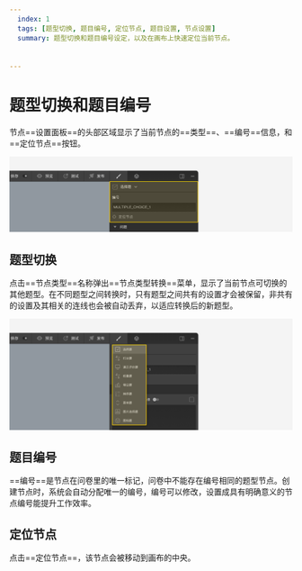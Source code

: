 ```yaml
---
  index: 1
  tags: [题型切换, 题目编号, 定位节点, 题目设置, 节点设置]
  summary: 题型切换和题目编号设定，以及在画布上快速定位当前节点。


---
```







# 题型切换和题目编号

节点==设置面板==的头部区域显示了当前节点的==类型==、==编号==信息，和==定位节点==按钮。

<img src='../assets/01questionSetting/01questionTypeAndNumber/section.png'>

## 题型切换

点击==节点类型==名称弹出==节点类型转换==菜单，显示了当前节点可切换的其他题型。在不同题型之间转换时，只有题型之间共有的设置才会被保留，非共有的设置及其相关的连线也会被自动丢弃，以适应转换后的新题型。

<img src='../assets/01questionSetting/01questionTypeAndNumber/switch.png'>

## 题目编号

==编号==是节点在问卷里的唯一标记，问卷中不能存在编号相同的题型节点。创建节点时，系统会自动分配唯一的编号，编号可以修改，设置成具有明确意义的节点编号能提升工作效率。

## 定位节点

点击==定位节点==，该节点会被移动到画布的中央。

